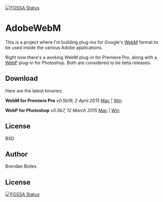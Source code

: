 [![FOSSA Status](https://app.fossa.io/api/projects/git%2Bgithub.com%2FHartmarken%2FAdobeWebM.svg?type=shield)](https://app.fossa.io/projects/git%2Bgithub.com%2FHartmarken%2FAdobeWebM?ref=badge_shield)

AdobeWebM
=========

This is a project where I'm building plug-ins for Google's [WebM](http://www.webmproject.org/) format to be used inside the various Adobe applications.

Right now there's a working WebM plug-in for Premiere Pro, along with a [WebP](https://developers.google.com/speed/webp/) plug-in for Photoshop. Both are considered to be beta releases.


Download
--------
Here are the latest binaries:

**WebM for Premiere Pro** _v0.5b19, 2 April 2015_
[Mac](http://www.fnordware.com/downloads/WebM_v0.5b19_mac.zip) | [Win](http://www.fnordware.com/downloads/WebM_v0.5b19_win.zip)

**WebP for Photoshop** _v0.5b7, 12 March 2015_
[Mac](http://www.fnordware.com/downloads/WebP_v0.5b7_mac.zip) | [Win](http://www.fnordware.com/downloads/WebP_v0.5b7_win.zip)


License
-------
BSD


Author
------
Brendan Bolles

## License
[![FOSSA Status](https://app.fossa.io/api/projects/git%2Bgithub.com%2FHartmarken%2FAdobeWebM.svg?type=large)](https://app.fossa.io/projects/git%2Bgithub.com%2FHartmarken%2FAdobeWebM?ref=badge_large)